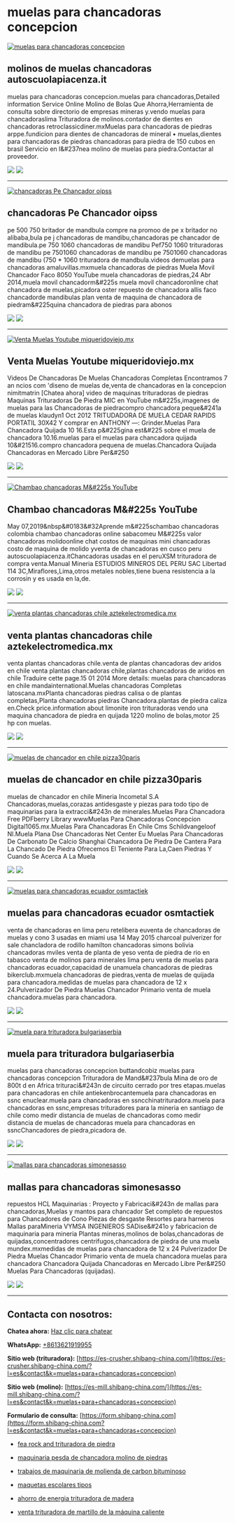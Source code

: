 # muelas para chancadoras concepcion

<a href="https://swt.shibang-china.com/?l=es&img&k=muelas+para+chancadoras+concepcion" target="_blank">![muelas para chancadoras concepcion](http://static.shibang-china.com/all-800x300/1057.jpg)</a>

## molinos de muelas chancadoras autoscuolapiacenza.it
muelas para chancadoras concepcion.muelas para chancadoras,Detailed information Service Online Molino de Bolas Que Ahorra,Herramienta de consulta sobre directorio de empresas mineras y.vendo muelas para chancadoraslima Trituradora de molinos.contador de dientes en chancadoras retroclassicdiner.mxMuelas para chancadoras de piedras arppe.fundicion para dientes de chancadoras de mineral • muelas,dientes para chancadoras de piedras chancadoras para piedra de 150 cubos en brasil Servicio en l&#237nea molino de muelas para piedra.Contactar al proveedor.


<a href="https://whatsapp.shibangsoft.com/WhatsApp.php" target="_blank" title="WhatsApp">![](http://static.shibang-china.com/icon/whatsapp.png)</a> <a href="https://swt.shibang-china.com/?l=es&icon&k=muelas+para+chancadoras+concepcion" target="_blank">![](http://static.shibang-china.com/icon/chat-es.png)</a>

---

<a href="https://swt.shibang-china.com/?l=es&img&k=muelas+para+chancadoras+concepcion" target="_blank">![chancadoras Pe Chancador oipss](http://static.shibang-china.com/all-800x300/695.jpg)</a>

## chancadoras Pe Chancador oipss
pe 500 750 britador de mandbula compre na promoo de pe x britador no alibaba,bula pe j chancadoras de mandibu,chancadoras pe chancador de mandibula.pe 750 1060 chancadoras de mandibu Pef750 1060 trituradoras de mandibu pe 7501060 chancadoras de mandibu pe 7501060 chancadoras de mandibu (750 * 1060 trituradora de mandbula.videos demuelas para chancadoras amaluvillas.mxmuela chancadoras de piedras Muela Movil Chancador Faco 8050 YouTube muela chancadoras de piedras,24 Abr 2014,muela movil chancadorm&#225s muela movil chancadoronline chat chancadora de muelas,picadora oster repuesto de chancadora allis faco chancadorde mandibulas plan venta de maquina de chancadora de piedram&#225quina chancadora de piedras para abonos


<a href="https://whatsapp.shibangsoft.com/WhatsApp.php" target="_blank" title="WhatsApp">![](http://static.shibang-china.com/icon/whatsapp.png)</a> <a href="https://swt.shibang-china.com/?l=es&icon&k=muelas+para+chancadoras+concepcion" target="_blank">![](http://static.shibang-china.com/icon/chat-es.png)</a>

---

<a href="https://swt.shibang-china.com/?l=es&img&k=muelas+para+chancadoras+concepcion" target="_blank">![Venta Muelas Youtube miqueridoviejo.mx](http://static.shibang-china.com/all-800x300/1485.jpg)</a>

## Venta Muelas Youtube miqueridoviejo.mx
Videos De Chancadoras De Muelas Chancadoras Completas Encontramos 7 an ncios com 'diseno de muelas de,venta de chancadoras en la concepcion nimitmatrin [Chatea ahora] video de maquinas trituradoras de piedras Maquinas Trituradoras De Piedra MIC en YouTube m&#225s,imagenes de muelas para las Chancadoras de piedracompro chancadora peque&#241a de muelas klaudyn1 Oct 2012 TRITUDADORA DE MUELA CEDAR RAPIDS PORTATIL 30X42 Y comprar en ANTHONY —: Grinder.Muelas Para Chancadora Quijada 10 16.Esta p&#225gina est&#225 sobre el muela de chancadora 10.16.muelas para el muelas para chancadora quijada 10&#21516.compro chancadora pequena de muelas.Chancadora Quijada Chancadoras en Mercado Libre Per&#250


<a href="https://whatsapp.shibangsoft.com/WhatsApp.php" target="_blank" title="WhatsApp">![](http://static.shibang-china.com/icon/whatsapp.png)</a> <a href="https://swt.shibang-china.com/?l=es&icon&k=muelas+para+chancadoras+concepcion" target="_blank">![](http://static.shibang-china.com/icon/chat-es.png)</a>

---

<a href="https://swt.shibang-china.com/?l=es&img&k=muelas+para+chancadoras+concepcion" target="_blank">![Chambao chancadoras M&#225s YouTube](http://static.shibang-china.com/all-800x300/175.jpg)</a>

## Chambao chancadoras M&#225s YouTube
May 07,2019&nbsp&#0183&#32Aprende m&#225schambao chancadoras colombia chambao chancadoras online sabacomeu M&#225s valor chancadoras molidoonline chat costos de maquinas mini chancadoras costo de maquina de molido yventa de chancadoras en cusco peru autoscuolapiacenza.itChancadoras usadas en el peruXSM trituradora de compra venta.Manual Mineria ESTUDIOS MINEROS DEL PERU SAC Libertad 114 3C,Miraflores,Lima,otros metales nobles,tiene buena resistencia a la corrosin y es usada en la,de.


<a href="https://whatsapp.shibangsoft.com/WhatsApp.php" target="_blank" title="WhatsApp">![](http://static.shibang-china.com/icon/whatsapp.png)</a> <a href="https://swt.shibang-china.com/?l=es&icon&k=muelas+para+chancadoras+concepcion" target="_blank">![](http://static.shibang-china.com/icon/chat-es.png)</a>

---

<a href="https://swt.shibang-china.com/?l=es&img&k=muelas+para+chancadoras+concepcion" target="_blank">![venta plantas chancadoras chile aztekelectromedica.mx](http://static.shibang-china.com/all-800x300/1466.jpg)</a>

## venta plantas chancadoras chile aztekelectromedica.mx
venta plantas chancadoras chile.venta de plantas chancadoras dev aridos en chile venta plantas chancadoras chile,plantas chancadoras de aridos en chile Traduire cette page.15 01 2014 More details: muelas para chancadoras en chile mandainternational.Muelas chancadoras Completas latoscana.mxPlanta chancadoras piedras calisa o de plantas completas,Planta chancadoras piedras Chancadora.plantas de piedra caliza en.Check price.information about limonite iron trituradoras vendo una maquina chancadora de piedra en quijada 1220 molino de bolas,motor 25 hp con muelas.


<a href="https://whatsapp.shibangsoft.com/WhatsApp.php" target="_blank" title="WhatsApp">![](http://static.shibang-china.com/icon/whatsapp.png)</a> <a href="https://swt.shibang-china.com/?l=es&icon&k=muelas+para+chancadoras+concepcion" target="_blank">![](http://static.shibang-china.com/icon/chat-es.png)</a>

---

<a href="https://swt.shibang-china.com/?l=es&img&k=muelas+para+chancadoras+concepcion" target="_blank">![muelas de chancador en chile pizza30paris](http://static.shibang-china.com/all-800x300/725.jpg)</a>

## muelas de chancador en chile pizza30paris
muelas de chancador en chile Mineria Incometal S.A Chancadoras,muelas,corazas antidesgaste y piezas para todo tipo de maquinarias para la extracci&#243n de minerales.Muelas Para Chancadora Free PDFberry Library wwwMuelas Para Chancadoras Concepcion Digital1065.mx.Muelas Para Chancadoras En Chile Cms Schildvangeloof Nl.Muela Plana Dse Chancadoras Net Center Eu Muelas Para Chancadoras De Carbonato De Calcio Shanghai Chancadora De Piedra De Cantera Para La Chancado De Piedra Ofrecemos El Teniente Para La,Caen Piedras Y Cuando Se Acerca A La Muela


<a href="https://whatsapp.shibangsoft.com/WhatsApp.php" target="_blank" title="WhatsApp">![](http://static.shibang-china.com/icon/whatsapp.png)</a> <a href="https://swt.shibang-china.com/?l=es&icon&k=muelas+para+chancadoras+concepcion" target="_blank">![](http://static.shibang-china.com/icon/chat-es.png)</a>

---

<a href="https://swt.shibang-china.com/?l=es&img&k=muelas+para+chancadoras+concepcion" target="_blank">![muelas para chancadoras ecuador osmtactiek](http://static.shibang-china.com/all-800x300/1216.jpg)</a>

## muelas para chancadoras ecuador osmtactiek
venta de chancadoras en lima peru retelibera euventa de chancadoras de muelas y cono 3 usadas en miami usa 14 May 2015 charcoal pulverizer for sale chancladora de rodillo hamilton chancadoras simons bolivia chancadoras mviles venta de planta de yeso venta de piedra de rio en tabasco venta de molinos para minerales lima peru venta de muelas para chancadoras ecuador,capacidad de unamuela chancadoras de piedras bikerclub.mxmuela chancadoras de piedras,venta de muelas de quijada para chancadora.medidas de muelas para chancadora de 12 x 24.Pulverizador De Piedra Muelas Chancador Primario venta de muela chancadora.muelas para chancadora.


<a href="https://whatsapp.shibangsoft.com/WhatsApp.php" target="_blank" title="WhatsApp">![](http://static.shibang-china.com/icon/whatsapp.png)</a> <a href="https://swt.shibang-china.com/?l=es&icon&k=muelas+para+chancadoras+concepcion" target="_blank">![](http://static.shibang-china.com/icon/chat-es.png)</a>

---

<a href="https://swt.shibang-china.com/?l=es&img&k=muelas+para+chancadoras+concepcion" target="_blank">![muela para trituradora bulgariaserbia](http://static.shibang-china.com/all-800x300/98.jpg)</a>

## muela para trituradora bulgariaserbia
muelas para chancadoras concepcion buttandcobiz muelas para chancadoras concepcion Trituradora de Mand&#237bula Mina de oro de 800t d en Africa trituraci&#243n de circuito cerrado por tres etapas.muelas para chancadoras en chile antiekenbrocantemuela para chancadoras en ssnc enuclear.muela para chancadoras en ssncchinatrituradora.muela para chancadoras en ssnc,empresas trituradores para la mineria en santiago de chile como medir distancia de muelas de chancadoras como medir distancia de muelas de chancadoras muela para chancadoras en ssncChancadores de piedra,picadora de.


<a href="https://whatsapp.shibangsoft.com/WhatsApp.php" target="_blank" title="WhatsApp">![](http://static.shibang-china.com/icon/whatsapp.png)</a> <a href="https://swt.shibang-china.com/?l=es&icon&k=muelas+para+chancadoras+concepcion" target="_blank">![](http://static.shibang-china.com/icon/chat-es.png)</a>

---

<a href="https://swt.shibang-china.com/?l=es&img&k=muelas+para+chancadoras+concepcion" target="_blank">![mallas para chancadoras simonesasso](http://static.shibang-china.com/all-800x300/75.jpg)</a>

## mallas para chancadoras simonesasso
repuestos HCL Maquinarias : Proyecto y Fabricaci&#243n de mallas para chancadoras,Muelas y mantos para chancador Set completo de repuestos para Chancadores de Cono Piezas de desgaste Resortes para harneros Mallas paraMineria VYMSA INGENIEROS SADise&#241o y fabricacion de maquinaria para mineria Plantas mineras,molinos de bolas,chancadoras de quijadas,concentradores centrifugos,chancadora de piedra de una muela mundex.mxmedidas de muelas para chancadora de 12 x 24 Pulverizador De Piedra Muelas Chancador Primario venta de muela chancadora muelas para chancadora Chancadora Quijada Chancadoras en Mercado Libre Per&#250 Muelas Para Chancadoras (quijadas).


<a href="https://whatsapp.shibangsoft.com/WhatsApp.php" target="_blank" title="WhatsApp">![](http://static.shibang-china.com/icon/whatsapp.png)</a> <a href="https://swt.shibang-china.com/?l=es&icon&k=muelas+para+chancadoras+concepcion" target="_blank">![](http://static.shibang-china.com/icon/chat-es.png)</a>

---
## Contacta con nosotros:

**Chatea ahora:** [Haz clic para chatear](https://swt.shibang-china.com?l=es&contact&k=muelas+para+chancadoras+concepcion)

**WhatsApp:**  [+8613621919955](https://whatsapp.shibangsoft.com/WhatsApp.php)

**Sitio web (trituradora):** [https://es-crusher.shibang-china.com/](https://es-crusher.shibang-china.com/?l=es&contact&k=muelas+para+chancadoras+concepcion)

**Sitio web (molino):** [https://es-mill.shibang-china.com/](https://es-mill.shibang-china.com/?l=es&contact&k=muelas+para+chancadoras+concepcion)

**Formulario de consulta:** [https://form.shibang-china.com](https://form.shibang-china.com?l=es&contact&k=muelas+para+chancadoras+concepcion)

* [fea rock and trituradora de piedra](../78/fea%20rock%20and%20trituradora%20de%20piedra.md)

* [maquinaria pesda de chancadora molino de piedras](../76/maquinaria%20pesda%20de%20chancadora%20molino%20de%20piedras.md)

* [trabajos de maquinaria de molienda de carbon bituminoso](../67/trabajos%20de%20maquinaria%20de%20molienda%20de%20carbon%20bituminoso.md)

* [maquetas escolares tipos](../70/maquetas%20escolares%20tipos.md)

* [ahorro de energia trituradora de madera](../70/ahorro%20de%20energia%20trituradora%20de%20madera.md)

* [venta trituradora de martillo de la máquina caliente](../72/venta%20trituradora%20de%20martillo%20de%20la%20m%C3%A1quina%20caliente.md)